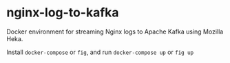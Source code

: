# nginx-log-to-kafka
Docker environment for streaming Nginx logs to Apache Kafka using Mozilla Heka.

Install `docker-compose` or `fig`, and run `docker-compose up` or `fig up`
